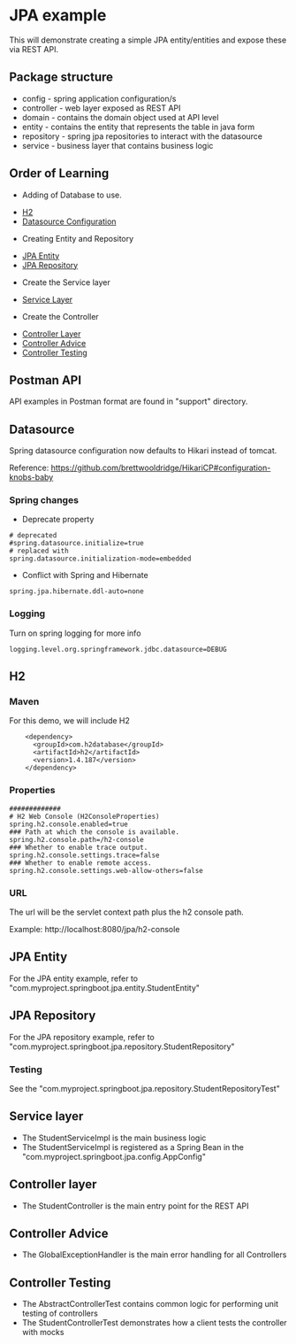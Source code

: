 # JPA example

This will demonstrate creating a simple JPA entity/entities and expose these via REST API.

## Package structure

* config - spring application configuration/s
* controller - web layer exposed as REST API
* domain - contains the domain object used at API level
* entity - contains the entity that represents the table in java form
* repository - spring jpa repositories to interact with the datasource
* service - business layer that contains business logic

## Order of Learning

* Adding of Database to use.
 - [H2](#H2)
 - [Datasource Configuration](#datasource_configuration)

* Creating Entity and Repository
 - [JPA Entity](#jpa_entity)
 - [JPA Repository](#jpa_repository)

* Create the Service layer
 - [Service Layer](#service_layer)

* Create the Controller
 - [Controller Layer](#controller_layer)
 - [Controller Advice](#controller_advice)
 - [Controller Testing](#controller_testing)

## Postman API

API examples in Postman format are found in "support" directory.


## <a name="datasource_configuration"/> Datasource

Spring datasource configuration now defaults to Hikari instead of tomcat.

Reference: https://github.com/brettwooldridge/HikariCP#configuration-knobs-baby

### Spring changes

* Deprecate property
```
# deprecated
#spring.datasource.initialize=true
# replaced with
spring.datasource.initialization-mode=embedded
```

* Conflict with Spring and Hibernate
```
spring.jpa.hibernate.ddl-auto=none
```

### Logging

Turn on spring logging for more info
```
logging.level.org.springframework.jdbc.datasource=DEBUG
```

## <a name="H2"/> H2

### Maven
For this demo, we will include H2

```
    <dependency>
      <groupId>com.h2database</groupId>
      <artifactId>h2</artifactId>
      <version>1.4.187</version>
    </dependency>
```

### Properties
```
#############
# H2 Web Console (H2ConsoleProperties)
spring.h2.console.enabled=true
### Path at which the console is available.
spring.h2.console.path=/h2-console
### Whether to enable trace output.
spring.h2.console.settings.trace=false
### Whether to enable remote access.
spring.h2.console.settings.web-allow-others=false
```

### URL

The url will be the servlet context path plus the h2 console path.

Example: http://localhost:8080/jpa/h2-console


## <a name="jpa_entity"/> JPA Entity

For the JPA entity example, refer to "com.myproject.springboot.jpa.entity.StudentEntity"


## <a name="jpa_repository"/> JPA Repository

For the JPA repository example, refer to "com.myproject.springboot.jpa.repository.StudentRepository"

### Testing

See the "com.myproject.springboot.jpa.repository.StudentRepositoryTest"


## <a name="service_layer"/> Service layer

* The StudentServiceImpl is the main business logic
* The StudentServiceImpl is registered as a Spring Bean in the "com.myproject.springboot.jpa.config.AppConfig"


## <a name="controller_layer"/> Controller layer

* The StudentController is the main entry point for the REST API


## <a name="controller_advice"/> Controller Advice

* The GlobalExceptionHandler is the main error handling for all Controllers


## <a name="controller_testing"/> Controller Testing

* The AbstractControllerTest contains common logic for performing unit testing of controllers
* The StudentControllerTest demonstrates how a client tests the controller with mocks


